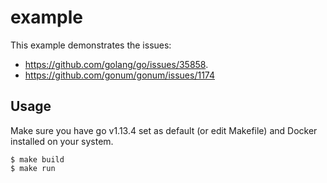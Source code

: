 # example

This example demonstrates the issues:
- https://github.com/golang/go/issues/35858.
- https://github.com/gonum/gonum/issues/1174

## Usage
Make sure you have go v1.13.4 set as default (or edit Makefile) and Docker installed on your system.
```
$ make build
$ make run
```
